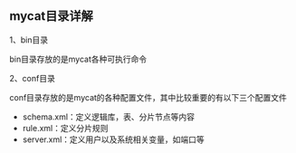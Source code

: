 ## mycat目录详解

1、bin目录

bin目录存放的是mycat各种可执行命令



2、conf目录

conf目录存放的是mycat的各种配置文件，其中比较重要的有以下三个配置文件

* schema.xml：定义逻辑库，表、分片节点等内容
* rule.xml：定义分片规则
* server.xml：定义用户以及系统相关变量，如端口等

